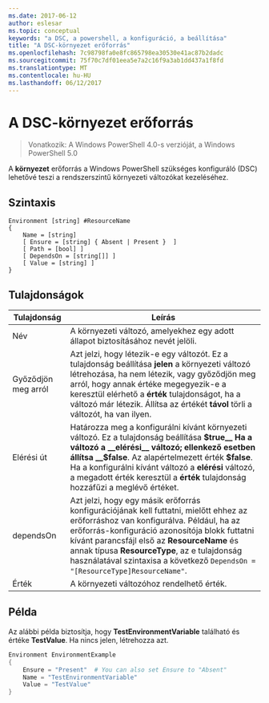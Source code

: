 ```yaml
---
ms.date: 2017-06-12
author: eslesar
ms.topic: conceptual
keywords: "a DSC, a powershell, a konfiguráció, a beállítása"
title: "A DSC-környezet erőforrás"
ms.openlocfilehash: 7c98798fa0e8fc865798ea30530e41ac87b2dadc
ms.sourcegitcommit: 75f70c7df01eea5e7a2c16f9a3ab1dd437a1f8fd
ms.translationtype: MT
ms.contentlocale: hu-HU
ms.lasthandoff: 06/12/2017
---
```

# <a name="dsc-environment-resource"></a>A DSC-környezet erőforrás

> Vonatkozik: A Windows PowerShell 4.0-s verzióját, a Windows PowerShell 5.0

A __környezet__ erőforrás a Windows PowerShell szükséges konfiguráló (DSC) lehetővé teszi a rendszerszintű környezeti változókat kezeléséhez.

## <a name="syntax"></a>Szintaxis
``` mof
Environment [string] #ResourceName
{
    Name = [string]
    [ Ensure = [string] { Absent | Present }  ]
    [ Path = [bool] ]
    [ DependsOn = [string[]] ]
    [ Value = [string] ]
}
```

## <a name="properties"></a>Tulajdonságok

|  Tulajdonság  |  Leírás   | 
|---|---| 
| Név| A környezeti változó, amelyekhez egy adott állapot biztosításához nevét jelöli.| 
| Győződjön meg arról| Azt jelzi, hogy létezik-e egy változót. Ez a tulajdonság beállítása __jelen__ a környezeti változó létrehozása, ha nem létezik, vagy győződjön meg arról, hogy annak értéke megegyezik-e a keresztül elérhető a __érték__ tulajdonságot, ha a változó már létezik. Állítsa az értékét __távol__ törli a változót, ha van ilyen.| 
| Elérési út| Határozza meg a konfigurálni kívánt környezeti változó. Ez a tulajdonság beállítása __$true__ Ha a változó a __elérési__ változó; ellenkező esetben állítsa __$false__. Az alapértelmezett érték __$false__. Ha a konfigurálni kívánt változó a __elérési__ változó, a megadott érték keresztül a __érték__ tulajdonság hozzáfűzi a meglévő értéket.| 
| dependsOn | Azt jelzi, hogy egy másik erőforrás konfigurációjának kell futtatni, mielőtt ehhez az erőforráshoz van konfigurálva. Például, ha az erőforrás-konfiguráció azonosítója blokk futtatni kívánt parancsfájl első az __ResourceName__ és annak típusa __ResourceType__, az e tulajdonság használatával szintaxisa a következő `DependsOn = "[ResourceType]ResourceName"`.| 
| Érték| A környezeti változóhoz rendelhető érték.| 

## <a name="example"></a>Példa

Az alábbi példa biztosítja, hogy __TestEnvironmentVariable__ található és értéke __TestValue__. Ha nincs jelen, létrehozza azt.

```powershell
Environment EnvironmentExample
{
    Ensure = "Present"  # You can also set Ensure to "Absent"
    Name = "TestEnvironmentVariable"
    Value = "TestValue"
}
```

